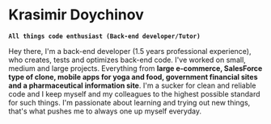 # Krasimir Doychinov

**`All things code enthusiast (Back-end developer/Tutor)`**

Hey there,
I'm a back-end developer (1.5 years professional experience), who creates, tests and optimizes back-end code. I've worked on small, medium and large projects. Everything from **large e-commerce, SalesForce type of clone, mobile apps for yoga and food, government financial sites and a pharmaceutical information site**.
I'm a sucker for clean and reliable code and I keep myself and my colleagues to the highest possible standard for such things.
I'm passionate about learning and trying out new things, that's what pushes me to always one up myself everyday.

<p align="left">
  <a href="">
  </a>
</p>
